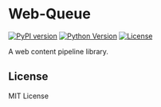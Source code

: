 # Web-Queue

[![PyPI version](https://img.shields.io/pypi/v/web-queue.svg)](https://pypi.org/project/web-queue/)
[![Python Version](https://img.shields.io/pypi/pyversions/web-queue.svg)](https://pypi.org/project/web-queue/)
[![License](https://img.shields.io/pypi/l/web-queue.svg)](https://opensource.org/licenses/MIT)

A web content pipeline library.

## License

MIT License
